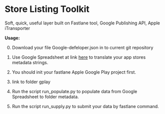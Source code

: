 # Store Listing Toolkit
Soft, quick, useful layer built on Fastlane tool, Google Publishing API, Apple iTransporter

**Usage:**

0. Download your file Google-defeloper.json in to current git repository

1. Use Google Spreadsheet at link 
[here](https://docs.google.com/spreadsheets/d/1tPOZNM47rf3ERvVcMi2hyKHkt8fxTrsOhM9_2aCWQ6g/edit#gid=0) 
to translate your app stores metadata strings.

2. You should init your fastlane Apple Google Play project first.

3. link to folder gplay

4. Run the script run_populate.py to populate data from Google Spreadsheet to folder metadata.

5. Run the script run_supply.py to submit your data by fastlane command.

